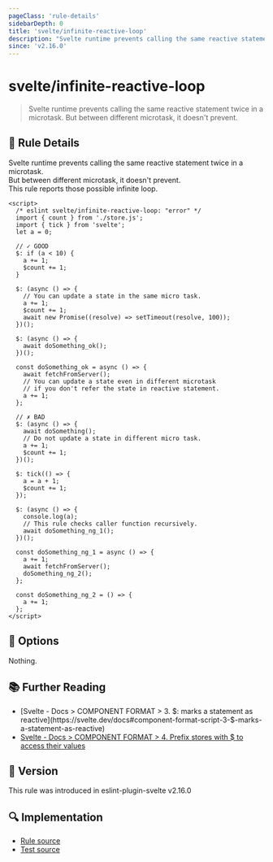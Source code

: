 ```yaml
---
pageClass: 'rule-details'
sidebarDepth: 0
title: 'svelte/infinite-reactive-loop'
description: "Svelte runtime prevents calling the same reactive statement twice in a microtask. But between different microtask, it doesn't prevent."
since: 'v2.16.0'
---
```


# svelte/infinite-reactive-loop

> Svelte runtime prevents calling the same reactive statement twice in a microtask. But between different microtask, it doesn't prevent.

## 📖 Rule Details

Svelte runtime prevents calling the same reactive statement twice in a microtask.  
But between different microtask, it doesn't prevent.  
This rule reports those possible infinite loop.

<ESLintCodeBlock>

<!--eslint-skip-->

```svelte
<script>
  /* eslint svelte/infinite-reactive-loop: "error" */
  import { count } from './store.js';
  import { tick } from 'svelte';
  let a = 0;

  // ✓ GOOD
  $: if (a < 10) {
    a += 1;
    $count += 1;
  }

  $: (async () => {
    // You can update a state in the same micro task.
    a += 1;
    $count += 1;
    await new Promise((resolve) => setTimeout(resolve, 100));
  })();

  $: (async () => {
    await doSomething_ok();
  })();

  const doSomething_ok = async () => {
    await fetchFromServer();
    // You can update a state even in different microtask
    // if you don't refer the state in reactive statement.
    a += 1;
  };

  // ✗ BAD
  $: (async () => {
    await doSomething();
    // Do not update a state in different micro task.
    a += 1;
    $count += 1;
  })();

  $: tick(() => {
    a = a + 1;
    $count += 1;
  });

  $: (async () => {
    console.log(a);
    // This rule checks caller function recursively.
    await doSomething_ng_1();
  })();

  const doSomething_ng_1 = async () => {
    a += 1;
    await fetchFromServer();
    doSomething_ng_2();
  };

  const doSomething_ng_2 = () => {
    a += 1;
  };
</script>
```

</ESLintCodeBlock>

## 🔧 Options

Nothing.

## 📚 Further Reading

- [Svelte - Docs > COMPONENT FORMAT > 3. $: marks a statement as reactive](https://svelte.dev/docs#component-format-script-3-$-marks-a-statement-as-reactive)
- [Svelte - Docs > COMPONENT FORMAT > 4. Prefix stores with $ to access their values](https://svelte.dev/docs#component-format-script-4-prefix-stores-with-$-to-access-their-values)

## 🚀 Version

This rule was introduced in eslint-plugin-svelte v2.16.0

## 🔍 Implementation

- [Rule source](https://github.com/sveltejs/eslint-plugin-svelte/blob/main/packages/eslint-plugin-svelte/src/rules/infinite-reactive-loop.ts)
- [Test source](https://github.com/sveltejs/eslint-plugin-svelte/blob/main/packages/eslint-plugin-svelte/tests/src/rules/infinite-reactive-loop.ts)
